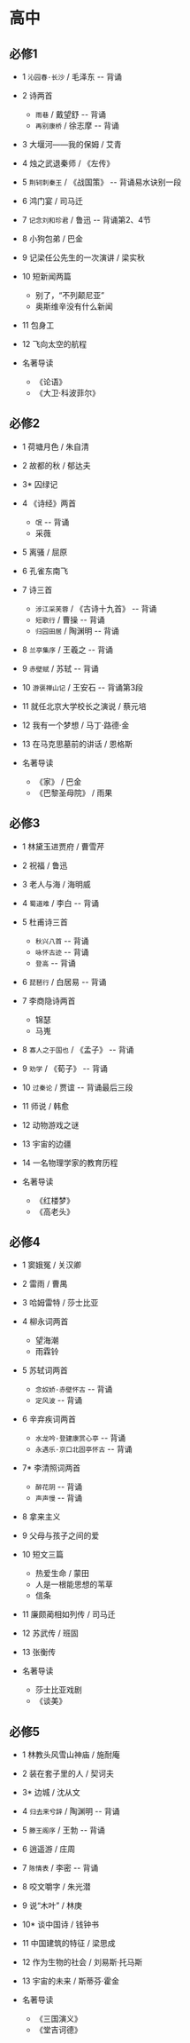# 高中

## 必修1

- 1 `沁园春·长沙` / 毛泽东 -- 背诵
- 2 诗两首
  - `雨巷` / 戴望舒 -- 背诵
  - `再别康桥` / 徐志摩 -- 背诵
- 3 大堰河——我的保姆 / 艾青

- 4 烛之武退秦师 / 《左传》
- 5 `荆轲刺秦王` / 《战国策》 -- 背诵易水诀别一段
- 6 鸿门宴 / 司马迁

- 7 `记念刘和珍君` / 鲁迅 -- 背诵第2、4节
- 8 小狗包弟 / 巴金
- 9 记梁任公先生的一次演讲 / 梁实秋

- 10 短新闻两篇
  - 别了，“不列颠尼亚”
  - 奥斯维辛没有什么新闻
- 11 包身工
- 12 飞向太空的航程

- 名著导读
  - 《论语》
  - 《大卫·科波菲尔》

##  必修2

- 1 荷塘月色 / 朱自清
- 2 故都的秋 / 郁达夫
- 3* 囚绿记

- 4 《诗经》两首
  - `氓` -- 背诵
  - 采薇
- 5 离骚 / 屈原
- 6 孔雀东南飞
- 7 诗三首
  - `涉江采芙蓉` / 《古诗十九首》 -- 背诵
  - `短歌行` / 曹操 -- 背诵
  - `归园田居` / 陶渊明 -- 背诵

- 8 `兰亭集序` / 王羲之 -- 背诵
- 9 `赤壁赋` / 苏轼 -- 背诵
- 10 `游褒禅山记` / 王安石 -- 背诵第3段

- 11 就任北京大学校长之演说 / 蔡元培
- 12 我有一个梦想 / 马丁·路德·金
- 13 在马克思墓前的讲话 / 恩格斯

- 名著导读

  - 《家》 / 巴金
  - 《巴黎圣母院》 / 雨果

## 必修3


- 1 林黛玉进贾府 / 曹雪芹
- 2 祝福 / 鲁迅
- 3 老人与海 / 海明威


- 4 `蜀道难` / 李白 -- 背诵
- 5 杜甫诗三首
  - `秋兴八首` -- 背诵
  - `咏怀古迹` -- 背诵
  - `登高` -- 背诵
- 6 `琵琶行` / 白居易 -- 背诵
- 7 李商隐诗两首
  - 锦瑟
  - 马嵬

- 8 `寡人之于国也` / 《孟子》 -- 背诵
- 9 `劝学` / 《荀子》 -- 背诵
- 10 `过秦论` / 贾谊 -- 背诵最后三段
- 11 师说 / 韩愈

- 12 动物游戏之谜
- 13 宇宙的边疆
- 14 一名物理学家的教育历程

- 名著导读

  - 《红楼梦》
  - 《高老头》

## 必修4

- 1 窦娥冤 / 关汉卿
- 2 雷雨 / 曹禺
- 3 哈姆雷特 / 莎士比亚

- 4 柳永词两首
  - 望海潮
  - 雨霖铃
- 5 苏轼词两首
  - `念奴娇·赤壁怀古` -- 背诵
  - `定风波` -- 背诵
- 6 辛弃疾词两首
  - `水龙吟·登建康赏心亭` -- 背诵
  - `永遇乐·京口北固亭怀古` -- 背诵
- 7* 李清照词两首
  - `醉花阴` -- 背诵
  - `声声慢` -- 背诵

- 8 拿来主义
- 9 父母与孩子之间的爱
- 10 短文三篇
  - 热爱生命 / 蒙田
  - 人是一根能思想的苇草
  - 信条

- 11 廉颇蔺相如列传 / 司马迁
- 12 苏武传 / 班固
- 13 张衡传

- 名著导读
  - 莎士比亚戏剧
  - 《谈美》

## 必修5

- 1 林教头风雪山神庙 / 施耐庵
- 2 装在套子里的人 / 契诃夫
- 3* 边城 / 沈从文

- 4 `归去来兮辞` / 陶渊明 -- 背诵
- 5 `滕王阁序` / 王勃 -- 背诵
- 6 逍遥游 / 庄周
- 7 `陈情表` / 李密 -- 背诵

- 8 咬文嚼字 / 朱光潜
- 9 说“木叶” / 林庚
- 10* 谈中国诗 / 钱钟书

- 11 中国建筑的特征 / 梁思成
- 12 作为生物的社会 / 刘易斯·托马斯
- 13 宇宙的未来 / 斯蒂芬·霍金

- 名著导读
  - 《三国演义》
  - 《堂吉诃德》
